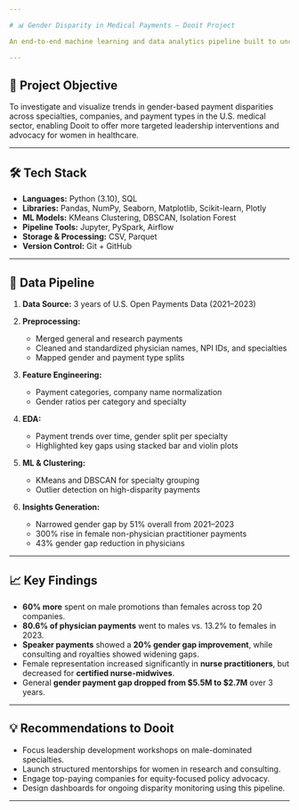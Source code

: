 ```yaml
---

# 📊 Gender Disparity in Medical Payments – Dooit Project

An end-to-end machine learning and data analytics pipeline built to uncover gender-based disparities in medical device and healthcare payments using three years of Open Payments data. This project was developed as part of an experiential industry capstone for [Dooit](https://www.dooit.biz/), a leadership development firm.

---
```


## 🎯 Project Objective

To investigate and visualize trends in gender-based payment disparities across specialties, companies, and payment types in the U.S. medical sector, enabling Dooit to offer more targeted leadership interventions and advocacy for women in healthcare.

---

## 🛠️ Tech Stack

* **Languages:** Python (3.10), SQL
* **Libraries:** Pandas, NumPy, Seaborn, Matplotlib, Scikit-learn, Plotly
* **ML Models:** KMeans Clustering, DBSCAN, Isolation Forest
* **Pipeline Tools:** Jupyter, PySpark, Airflow
* **Storage & Processing:** CSV, Parquet
* **Version Control:** Git + GitHub

---

## 🔄 Data Pipeline

1. **Data Source:** 3 years of U.S. Open Payments Data (2021–2023)
2. **Preprocessing:**

   * Merged general and research payments
   * Cleaned and standardized physician names, NPI IDs, and specialties
   * Mapped gender and payment type splits
3. **Feature Engineering:**

   * Payment categories, company name normalization
   * Gender ratios per category and specialty
4. **EDA:**

   * Payment trends over time, gender split per specialty
   * Highlighted key gaps using stacked bar and violin plots
5. **ML & Clustering:**

   * KMeans and DBSCAN for specialty grouping
   * Outlier detection on high-disparity payments
6. **Insights Generation:**

   * Narrowed gender gap by 51% overall from 2021–2023
   * 300% rise in female non-physician practitioner payments
   * 43% gender gap reduction in physicians

---

## 📈 Key Findings

* **60% more** spent on male promotions than females across top 20 companies.
* **80.6% of physician payments** went to males vs. 13.2% to females in 2023.
* **Speaker payments** showed a **20% gender gap improvement**, while consulting and royalties showed widening gaps.
* Female representation increased significantly in **nurse practitioners**, but decreased for **certified nurse-midwives**.
* General **gender payment gap dropped from \$5.5M to \$2.7M** over 3 years.

---

## 💡 Recommendations to Dooit

* Focus leadership development workshops on male-dominated specialties.
* Launch structured mentorships for women in research and consulting.
* Engage top-paying companies for equity-focused policy advocacy.
* Design dashboards for ongoing disparity monitoring using this pipeline.

---
